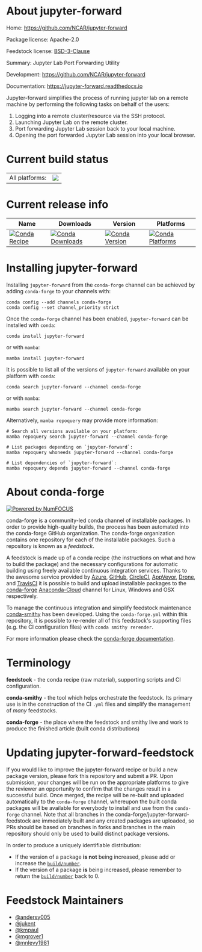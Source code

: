 About jupyter-forward
=====================

Home: https://github.com/NCAR/jupyter-forward

Package license: Apache-2.0

Feedstock license: [BSD-3-Clause](https://github.com/conda-forge/jupyter-forward-feedstock/blob/main/LICENSE.txt)

Summary: Jupyter Lab Port Forwarding Utility

Development: https://github.com/NCAR/jupyter-forward

Documentation: https://jupyter-forward.readthedocs.io

Jupyter-forward simplifies the process of running jupyter lab on a remote machine by performing the following tasks on behalf of the users:

1. Logging into a remote cluster/resource via the SSH protocol.
2. Launching Jupyter Lab on the remote cluster.
3. Port forwarding Jupyter Lab session back to your local machine.
4. Opening the port forwarded Jupyter Lab session into your local browser.


Current build status
====================


<table><tr><td>All platforms:</td>
    <td>
      <a href="https://dev.azure.com/conda-forge/feedstock-builds/_build/latest?definitionId=11088&branchName=main">
        <img src="https://dev.azure.com/conda-forge/feedstock-builds/_apis/build/status/jupyter-forward-feedstock?branchName=main">
      </a>
    </td>
  </tr>
</table>

Current release info
====================

| Name | Downloads | Version | Platforms |
| --- | --- | --- | --- |
| [![Conda Recipe](https://img.shields.io/badge/recipe-jupyter--forward-green.svg)](https://anaconda.org/conda-forge/jupyter-forward) | [![Conda Downloads](https://img.shields.io/conda/dn/conda-forge/jupyter-forward.svg)](https://anaconda.org/conda-forge/jupyter-forward) | [![Conda Version](https://img.shields.io/conda/vn/conda-forge/jupyter-forward.svg)](https://anaconda.org/conda-forge/jupyter-forward) | [![Conda Platforms](https://img.shields.io/conda/pn/conda-forge/jupyter-forward.svg)](https://anaconda.org/conda-forge/jupyter-forward) |

Installing jupyter-forward
==========================

Installing `jupyter-forward` from the `conda-forge` channel can be achieved by adding `conda-forge` to your channels with:

```
conda config --add channels conda-forge
conda config --set channel_priority strict
```

Once the `conda-forge` channel has been enabled, `jupyter-forward` can be installed with `conda`:

```
conda install jupyter-forward
```

or with `mamba`:

```
mamba install jupyter-forward
```

It is possible to list all of the versions of `jupyter-forward` available on your platform with `conda`:

```
conda search jupyter-forward --channel conda-forge
```

or with `mamba`:

```
mamba search jupyter-forward --channel conda-forge
```

Alternatively, `mamba repoquery` may provide more information:

```
# Search all versions available on your platform:
mamba repoquery search jupyter-forward --channel conda-forge

# List packages depending on `jupyter-forward`:
mamba repoquery whoneeds jupyter-forward --channel conda-forge

# List dependencies of `jupyter-forward`:
mamba repoquery depends jupyter-forward --channel conda-forge
```


About conda-forge
=================

[![Powered by
NumFOCUS](https://img.shields.io/badge/powered%20by-NumFOCUS-orange.svg?style=flat&colorA=E1523D&colorB=007D8A)](https://numfocus.org)

conda-forge is a community-led conda channel of installable packages.
In order to provide high-quality builds, the process has been automated into the
conda-forge GitHub organization. The conda-forge organization contains one repository
for each of the installable packages. Such a repository is known as a *feedstock*.

A feedstock is made up of a conda recipe (the instructions on what and how to build
the package) and the necessary configurations for automatic building using freely
available continuous integration services. Thanks to the awesome service provided by
[Azure](https://azure.microsoft.com/en-us/services/devops/), [GitHub](https://github.com/),
[CircleCI](https://circleci.com/), [AppVeyor](https://www.appveyor.com/),
[Drone](https://cloud.drone.io/welcome), and [TravisCI](https://travis-ci.com/)
it is possible to build and upload installable packages to the
[conda-forge](https://anaconda.org/conda-forge) [Anaconda-Cloud](https://anaconda.org/)
channel for Linux, Windows and OSX respectively.

To manage the continuous integration and simplify feedstock maintenance
[conda-smithy](https://github.com/conda-forge/conda-smithy) has been developed.
Using the ``conda-forge.yml`` within this repository, it is possible to re-render all of
this feedstock's supporting files (e.g. the CI configuration files) with ``conda smithy rerender``.

For more information please check the [conda-forge documentation](https://conda-forge.org/docs/).

Terminology
===========

**feedstock** - the conda recipe (raw material), supporting scripts and CI configuration.

**conda-smithy** - the tool which helps orchestrate the feedstock.
                   Its primary use is in the construction of the CI ``.yml`` files
                   and simplify the management of *many* feedstocks.

**conda-forge** - the place where the feedstock and smithy live and work to
                  produce the finished article (built conda distributions)


Updating jupyter-forward-feedstock
==================================

If you would like to improve the jupyter-forward recipe or build a new
package version, please fork this repository and submit a PR. Upon submission,
your changes will be run on the appropriate platforms to give the reviewer an
opportunity to confirm that the changes result in a successful build. Once
merged, the recipe will be re-built and uploaded automatically to the
`conda-forge` channel, whereupon the built conda packages will be available for
everybody to install and use from the `conda-forge` channel.
Note that all branches in the conda-forge/jupyter-forward-feedstock are
immediately built and any created packages are uploaded, so PRs should be based
on branches in forks and branches in the main repository should only be used to
build distinct package versions.

In order to produce a uniquely identifiable distribution:
 * If the version of a package **is not** being increased, please add or increase
   the [``build/number``](https://docs.conda.io/projects/conda-build/en/latest/resources/define-metadata.html#build-number-and-string).
 * If the version of a package **is** being increased, please remember to return
   the [``build/number``](https://docs.conda.io/projects/conda-build/en/latest/resources/define-metadata.html#build-number-and-string)
   back to 0.

Feedstock Maintainers
=====================

* [@andersy005](https://github.com/andersy005/)
* [@jukent](https://github.com/jukent/)
* [@kmpaul](https://github.com/kmpaul/)
* [@mgrover1](https://github.com/mgrover1/)
* [@mnlevy1981](https://github.com/mnlevy1981/)

